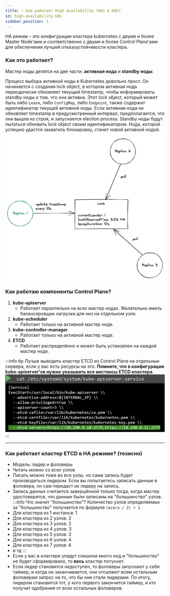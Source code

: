 ```yaml
---
title: ⚡️ Как работает High Availability (HA) в K8S?
id: high-availability-k8s
sidebar_position: 3
---
```


HA режим – это конфигурация кластера kubernetes с двумя и более Master Node'ами и соответственно с двумя и более Control Plane'ами для обеспечения лучшей отказоустойчивости кластера.

### Как это работает?
Мастер ноды делятся на две части: **активная нода** и **standby ноды**.

Процесс выбора активной ноды в Kubernetes довольно прост. Он начинается с создания lock object, в котором активная нода периодически обновляет текущий timestamp, чтобы информировать standby ноды о том, что она активна. Этот lock object, который может быть либо `Lease`, либо `ConfigMap`, либо `Endpoint`, также содержит идентификатор текущей активной ноды. Если активная нода не обновляет timestamp в предусмотренный интервал, предполагается, что она вышла из строя, и запускается election process. Standby ноды будут пытаться обновить lock object своим идентификатором. Нода, которой успешно удастся захватить блокировку, станет новой активной нодой.

![ha.webp](./img/ha.webp)

### Как работаю компоненты Control Plane?
1. **kube-apiserver**
	- Работает параллельно на всех мастер нодах. Желательно иметь балансировщик нагрузки для низ на отдельном узле.
2. **kube-scheduler**
	- Работает только на активной мастер ноде.
3. **kube-controller-manager** 
	- Работает только на активной мастер ноде.
4. **ETCD** 
	- Работает распределённо и может быть установлен на каждой мастер ноде.

:::info tip
Лучше выводить кластер ETCD из Control Plane на отдельные сервера, если у вас есть ресурсы на это. **Помните, что в конфигурации kube-apiserver'ов нужно указывать все инстансы ETCD кластера.**
![ha-etcd-api-server.png](./img/ha-etcd-api-server.png)
:::

___

### Как работает кластер ETCD в HA режиме? (тезисно)

- Модель: лидер и фоловеры
- Читать можно со всех узлов
- Писать можно тоже во все узлы, но сама запись будет производиться лидером. Если вы попытаетесь записать данные в фоловера, он сам передаст их лидеру на запись.
- Запись данных считается завершённой только тогда, когда мастер удостоверится, что данные были записаны на "большинство" узлов.
:::info Что значит "большинство"?
Количество узлов определяемых за "большинство" получается по формуле `(всего / 2) + 1`. 
- Для кластера из 1 инстанса: 1
- Для кластера из 2 узлов: 2
- Для кластера из 3 узлов: 2
- Для кластера из 4 узлов: 3
- Для кластера из 5 узлов: 3
- Для кластера из 6 узлов: 4
- Для кластера из 7 узлов: 4 
- и тд
:::
- Если у вас в кластере упадут слишком много нод и "большинство" не будет сформировано, то **весь** кластер потухнет.
- Если лидер становится недоступен, то фоловеры запускают у себя таймер, и когда он заканчивается, они отсылают всем остальным фоловерам запрос на то, что бы они стали лидерами. По итогу, лидером становится тот, у кого первого закончится таймер, и кто получит одобрения от всех остальных фоловеров.
